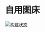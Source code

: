 # 自用图床
[![构建状态](https://luzy999.coding.net/badges/cdn/job/293296/build.svg)](https://luzy999.coding.net/p/cdn/ci/job)